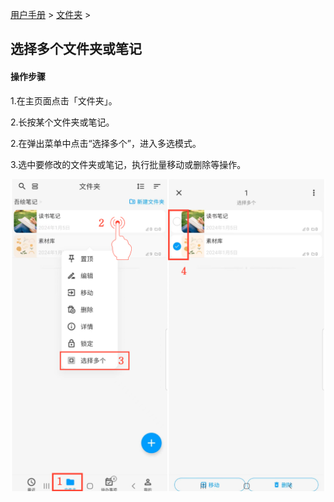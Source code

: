 [用户手册](/dragonnest/drawnote/manual/zh) > [文件夹](/dragonnest/drawnote/manual/zh/folder) >

选择多个文件夹或笔记
---

#### 操作步骤
1.在主页面点击「文件夹」。

2.长按某个文件夹或笔记。

2.在弹出菜单中点击“选择多个”，进入多选模式。

3.选中要修改的文件夹或笔记，执行批量移动或删除等操作。

![](imgs/select_multiple_folders_or_note.png)
